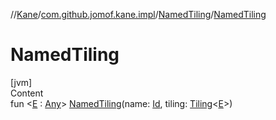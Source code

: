 //[Kane](../../index.md)/[com.github.jomof.kane.impl](../index.md)/[NamedTiling](index.md)/[NamedTiling](-named-tiling.md)



# NamedTiling  
[jvm]  
Content  
fun <[E](index.md) : [Any](https://kotlinlang.org/api/latest/jvm/stdlib/kotlin/-any/index.html)> [NamedTiling](-named-tiling.md)(name: [Id](../index.md#%5Bcom.github.jomof.kane.impl%2FId%2F%2F%2FPointingToDeclaration%2F%5D%2FClasslikes%2F-167002850), tiling: [Tiling](../-tiling/index.md)<[E](index.md)>)  



